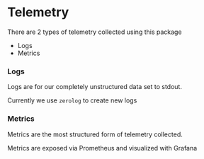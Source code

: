 
# Telemetry 

There are 2 types of telemetry collected using this package
* Logs
* Metrics

### Logs

Logs are for our completely unstructured data set to stdout. 

Currently we use `zerolog` to create new logs

### Metrics

Metrics are the most structured form of telemetry collected.

Metrics are exposed via Prometheus and visualized with Grafana